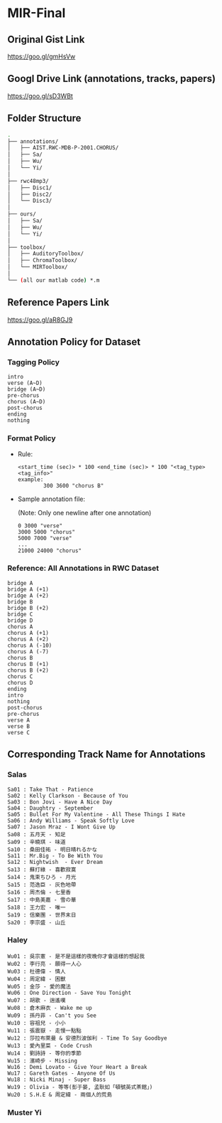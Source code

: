 # MIR-Final

## Original Gist Link
https://goo.gl/gmHsVw

## Googl Drive Link (annotations, tracks, papers)
https://goo.gl/sD3WBt

## Folder Structure

```bash
.
├── annotations/
│   ├── AIST.RWC-MDB-P-2001.CHORUS/
│   ├── Sa/
│   ├── Wu/
│   └── Yi/
│
├── rwc48mp3/
│   ├── Disc1/
│   ├── Disc2/
│   └── Disc3/
│
├── ours/
│   ├── Sa/
│   ├── Wu/
│   └── Yi/
│
├── toolbox/
│   ├── AuditoryToolbox/
│   ├── ChromaToolbox/
│   └── MIRToolbox/
│
└── (all our matlab code) *.m
```

## Reference Papers Link
https://goo.gl/aR8GJ9

## Annotation Policy for Dataset
### Tagging Policy
```
intro
verse (A~D)
bridge (A~D)
pre-chorus
chorus (A~D)
post-chorus
ending
nothing
```

### Format Policy

- Rule:
    ```
    <start_time (sec)> * 100 <end_time (sec)> * 100 "<tag_type> <tag_info>"
    example:
            300 3600 "chorus B"
    ```

- Sample annotation file:

    (Note: Only one newline after one annotation)
    ```
    0 3000 "verse"
    3000 5000 "chorus"
    5000 7000 "verse"
    ...
    21000 24000 "chorus"
    ```

### Reference: All Annotations in RWC Dataset
```
bridge A
bridge A (+1)
bridge A (+2)
bridge B
bridge B (+2)
bridge C
bridge D
chorus A
chorus A (+1)
chorus A (+2)
chorus A (-10)
chorus A (-7)
chorus B
chorus B (+1)
chorus B (+2)
chorus C
chorus D
ending
intro
nothing
post-chorus
pre-chorus
verse A
verse B
verse C
```

## Corresponding Track Name for Annotations
### Salas
```
Sa01 : Take That - Patience
Sa02 : Kelly Clarkson - Because of You
Sa03 : Bon Jovi - Have A Nice Day
Sa04 : Daughtry - September
Sa05 : Bullet For My Valentine - All These Things I Hate
Sa06 : Andy Williams - Speak Softly Love
Sa07 : Jason Mraz - I Wont Give Up
Sa08 : 五月天 - 知足
Sa09 : 辛曉琪 - 味道
Sa10 : 桑田佳祐 - 明日晴れるかな
Sa11 : Mr.Big - To Be With You
Sa12 : Nightwish  - Ever Dream
Sa13 : 蘇打綠 - 喜歡寂寞
Sa14 : 鬼束ちひろ - 月光
Sa15 : 范逸臣 - 灰色地帶
Sa16 : 周杰倫 - 七里香
Sa17 : 中島美嘉 - 雪の華
Sa18 : 王力宏 - 唯一
Sa19 : 信樂團 - 世界末日
Sa20 : 李宗盛 - 山丘
```

### Haley
```
Wu01 : 吳宗憲 - 是不是這樣的夜晚你才會這樣的想起我
Wu02 : 李行亮 - 願得一人心
Wu03 : 杜德偉 - 情人
Wu04 : 周定緯 - 困獸
Wu05 : 金莎 - 愛的魔法
Wu06 : One Direction - Save You Tonight
Wu07 : 胡歌 - 逍遙嘆
Wu08 : 倉木麻衣 - Wake me up
Wu09 : 孫丹菲 - Can't you See
Wu10 : 容祖兒 - 小小
Wu11 : 張震嶽 - 走慢一點點
Wu12 : 莎拉布萊曼 & 安德烈波伽利 - Time To Say Goodbye
Wu13 : 愛內里菜 - Code Crush
Wu14 : 劉詩詩 - 等你的季節
Wu15 : 濱崎步 - Missing
Wu16 : Demi Lovato - Give Your Heart a Break
Wu17 : Gareth Gates - Anyone Of Us
Wu18 : Nicki Minaj - Super Bass
Wu19 : Olivia - 等等(彭于晏, 孟耿如「頓號英式茶館」)
Wu20 : S.H.E & 周定緯 - 兩個人的荒島
```

### Muster Yi
